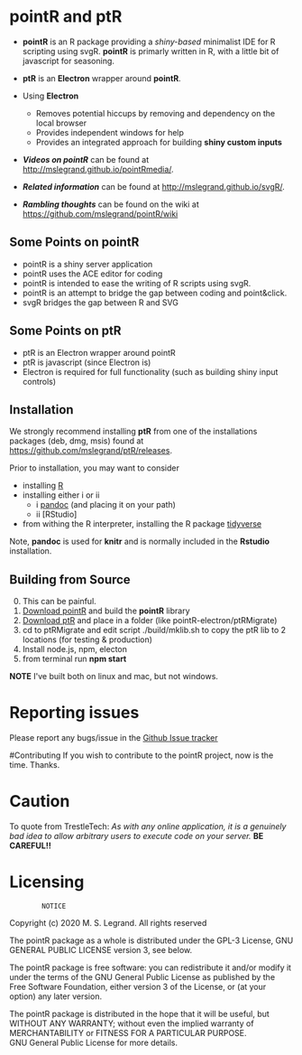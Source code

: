 # pointR and ptR

- **pointR** is an R package providing a *shiny-based* minimalist IDE for R scripting using svgR. **pointR** is primarly written in R, with a little bit of javascript for seasoning.
- **ptR** is an **Electron** wrapper around **pointR**. 
- Using **Electron** 
	- Removes potential hiccups by removing and dependency on the local browser 
	- Provides independent windows for help
	- Provides an integrated approach for building **shiny custom inputs**

- ***Videos on pointR*** can be found at http://mslegrand.github.io/pointRmedia/.
- ***Related information*** can be found at http://mslegrand.github.io/svgR/.
- ***Rambling thoughts*** can be found on the wiki at https://github.com/mslegrand/pointR/wiki

## Some Points on pointR
-  pointR is a shiny server application
-  pointR uses the ACE editor for coding
-  pointR is intended to ease the writing of R scripts using svgR.
-  pointR is an attempt to bridge the gap between coding and point&click.
-  svgR bridges the gap between R and SVG

## Some Points on ptR
- ptR is an Electron wrapper around pointR
- ptR is javascript (since Electron is)
- Electron is required for full functionality (such as building shiny input controls)


## Installation 

We strongly recommend installing **ptR** from one of the installations packages (deb, dmg, msis) found at https://github.com/mslegrand/ptR/releases. 

Prior to installation, you may want to 
consider
- installing [R](https://www.datacamp.com/community/tutorials/installing-R-windows-mac-ubuntu)
- installing either i or ii
	- i [pandoc](https://pandoc.org) (and placing it on your path)  
	- ii [RStudio]
- from withing the R interpreter, installing the R package [tidyverse ](https://www.tidyverse.org)

Note, **pandoc** is used for **knitr** and is normally included in the **Rstudio** installation. 

## Building from Source

0. This can be painful.
1. [Download pointR](https://github.com/mslegrand/pointR) and build the **pointR** library
2. [Download ptR](https://github.com/mslegrand/ptR) and place in a folder (like pointR-electron/ptRMigrate)
3. cd to ptRMigrate and edit script ./build/mklib.sh to copy the ptR lib to 2 locations (for testing & production)
4. Install node.js, npm, electon
5. from terminal run **npm start**

**NOTE** I've built both on linux and mac, but not windows.


# Reporting issues
Please report any bugs/issue in the 
[Github Issue tracker](https://github.com/mslegrand/pointR)

#Contributing
If you wish to contribute to the pointR project, now is the time. Thanks.

# Caution
To quote from TrestleTech: *As with any online application, it is a genuinely bad idea to allow arbitrary users to execute code on your server.* **BE CAREFUL!!**

# Licensing

			NOTICE

Copyright (c) 2020 M. S. Legrand. All rights reserved

The pointR package as a whole is distributed under the GPL-3 License,
GNU GENERAL PUBLIC LICENSE version 3, see below.

The pointR package is free software: you can redistribute it and/or modify
it under the terms of the GNU General Public License as published by
the Free Software Foundation, either version 3 of the License, or
(at your option) any later version.

The pointR package is distributed in the hope that it will be useful,
but WITHOUT ANY WARRANTY; without even the implied warranty of
MERCHANTABILITY or FITNESS FOR A PARTICULAR PURPOSE.  
GNU General Public License for more details.

                   
